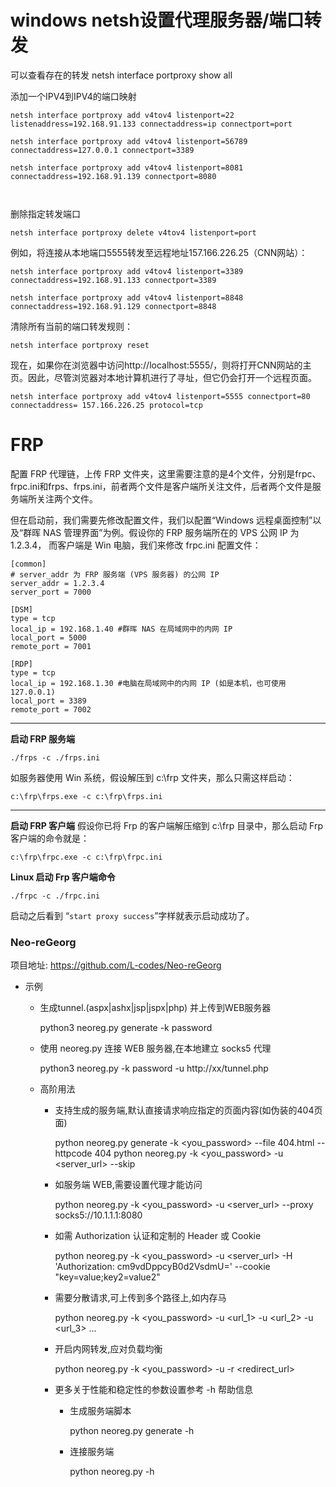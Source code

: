 # windows netsh设置代理服务器/端口转发

可以查看存在的转发
netsh interface portproxy show all

添加一个IPV4到IPV4的端口映射
```
netsh interface portproxy add v4tov4 listenport=22 listenaddress=192.168.91.133 connectaddress=ip connectport=port

netsh interface portproxy add v4tov4 listenport=56789 connectaddress=127.0.0.1 connectport=3389

netsh interface portproxy add v4tov4 listenport=8081 connectaddress=192.168.91.139 connectport=8080



```

删除指定转发端口
```
netsh interface portproxy delete v4tov4 listenport=port
```

例如，将连接从本地端口5555转发至远程地址157.166.226.25（CNN网站）：
```
netsh interface portproxy add v4tov4 listenport=3389 connectaddress=192.168.91.133 connectport=3389

netsh interface portproxy add v4tov4 listenport=8848 connectaddress=192.168.91.129 connectport=8848

```

清除所有当前的端口转发规则：
```
netsh interface portproxy reset
```

现在，如果你在浏览器中访问http://localhost:5555/，则将打开CNN网站的主页。因此，尽管浏览器对本地计算机进行了寻址，但它仍会打开一个远程页面。
```
netsh interface portproxy add v4tov4 listenport=5555 connectport=80 connectaddress= 157.166.226.25 protocol=tcp
```

# FRP

配置 FRP 代理链，上传 FRP 文件夹，这里需要注意的是4个文件，分别是frpc、frpc.ini和frps、frps.ini，前者两个文件是客户端所关注文件，后者两个文件是服务端所关注两个文件。

但在启动前，我们需要先修改配置文件，我们以配置“Windows 远程桌面控制”以及“群晖 NAS 管理界面”为例。假设你的 FRP 服务端所在的 VPS 公网 IP 为 1.2.3.4， 而客户端是 Win 电脑，我们来修改 frpc.ini 配置文件：
```
[common]
# server_addr 为 FRP 服务端 (VPS 服务器) 的公网 IP
server_addr = 1.2.3.4
server_port = 7000

[DSM]
type = tcp
local_ip = 192.168.1.40 #群晖 NAS 在局域网中的内网 IP
local_port = 5000
remote_port = 7001

[RDP]
type = tcp
local_ip = 192.168.1.30 #电脑在局域网中的内网 IP (如是本机，也可使用 127.0.0.1)
local_port = 3389
remote_port = 7002
```

---
**启动 FRP 服务端**

```
./frps -c ./frps.ini
```
如服务器使用 Win 系统，假设解压到 c:\frp 文件夹，那么只需这样启动：

```
c:\frp\frps.exe -c c:\frp\frps.ini
```



---

**启动 FRP 客户端**
假设你已将 Frp 的客户端解压缩到 c:\frp 目录中，那么启动 Frp 客户端的命令就是：
```
c:\frp\frpc.exe -c c:\frp\frpc.ini
```

**Linux 启动 Frp 客户端命令**

```
./frpc -c ./frpc.ini
```

启动之后看到 “`start proxy success`”字样就表示启动成功了。



### Neo-reGeorg

项目地址:   https://github.com/L-codes/Neo-reGeorg

- 示例

    - 生成tunnel.(aspx|ashx|jsp|jspx|php) 并上传到WEB服务器

        python3 neoreg.py generate -k password

    -  使用 neoreg.py 连接 WEB 服务器,在本地建立 socks5 代理

        python3 neoreg.py -k password -u http://xx/tunnel.php

    - 高阶用法

        - 支持生成的服务端,默认直接请求响应指定的页面内容(如伪装的404页面)

            python neoreg.py generate -k <you_password> --file 404.html --httpcode 404
            python neoreg.py -k <you_password> -u <server_url> --skip

        - 如服务端 WEB,需要设置代理才能访问

            python neoreg.py -k <you_password> -u <server_url> --proxy socks5://10.1.1.1:8080

        - 如需 Authorization 认证和定制的 Header 或 Cookie

            python neoreg.py -k <you_password> -u <server_url> -H 'Authorization: cm9vdDppcyB0d2VsdmU=' --cookie "key=value;key2=value2"

        - 需要分散请求,可上传到多个路径上,如内存马

            python neoreg.py -k <you_password> -u <url_1> -u <url_2> -u <url_3> ...

        - 开启内网转发,应对负载均衡

            python neoreg.py -k <you_password> -u <url> -r <redirect_url>

        - 更多关于性能和稳定性的参数设置参考 -h 帮助信息

            - 生成服务端脚本

                python neoreg.py generate -h

            - 连接服务端

                python neoreg.py -h






























